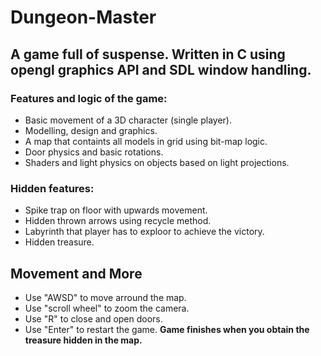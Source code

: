 # Dungeon-Master
## A game full of suspense. Written in C using opengl graphics API and SDL window handling.

### Features and logic of the game:
* Basic movement of a 3D character (single player).
* Modelling, design and graphics.
* A map that containts all models in grid using bit-map logic.
* Door physics and basic rotations.
* Shaders and light physics on objects based on light projections.
### Hidden features:
* Spike trap on floor with upwards movement.
* Hidden thrown arrows using recycle method.
* Labyrinth that player has to exploor to achieve the victory.
* Hidden treasure.

## Movement and More
* Use "AWSD" to move arround the map.
* Use "scroll wheel" to zoom the camera.
* Use "R" to close and open doors.
* Use "Enter" to restart the game.
**Game finishes when you obtain the treasure hidden in the map.**
